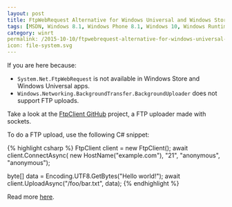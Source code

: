 ```yaml
---
layout: post
title: FtpWebRequest Alternative for Windows Universal and Windows Store Apps
tags: [MSDN, Windows 8.1, Windows Phone 8.1, Windows 10, Windows Runtime, WinRT, Windows Store Apps, Windows Universal Apps, Windows.Networking.BackgroundTransfer, System.Net.FtpWebRequest, C#]
category: winrt
permalink: /2015-10-10/ftpwebrequest-alternative-for-windows-universal-and-windows-store-apps
icon: file-system.svg
---
```


If you are here because:

* `System.Net.FtpWebRequest` is not available in Windows Store and Windows Universal apps.
* `Windows.Networking.BackgroundTransfer.BackgroundUploader` does not support FTP uploads.

Take a look at the [FtpClient GitHub][FtpClient] project, a FTP uploader made with sockets.

To do a FTP upload, use the following C# snippet:

{% highlight csharp %}
FtpClient client = new FtpClient();
await client.ConnectAsync(
    new HostName("example.com"),
    "21",
    "anonymous",
    "anonymous");

byte[] data = Encoding.UTF8.GetBytes("Hello world!");
await client.UploadAsync("/foo/bar.txt", data);
{% endhighlight %}

Read more [here][README].

[FtpClient]:https://github.com/kiewic/FtpClient
[README]:https://github.com/kiewic/FtpClient/blob/master/README.md
